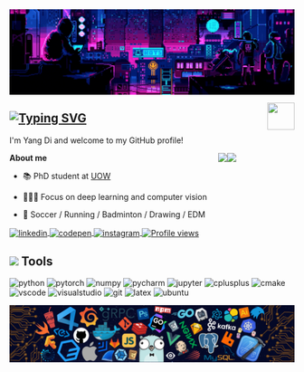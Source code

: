 <img align="center" src="banner.gif" alt="banner">

 <a href="https://www.python.org/"><img src="https://upload.wikimedia.org/wikipedia/commons/c/c3/Python-logo-notext.svg" align="right" height="48" width="48" ></a>
## [![Typing SVG](https://readme-typing-svg.herokuapp.com?color=%2336BCF7&center=true&vCenter=true&width=700&lines=Hi+there+👋,+I+am+Yang+Di;+Welcome+to+My+Profile!;Always+learning+new+things+;Deep+learning;Computer+Vision)](https://git.io/typing-svg)


I'm Yang Di and welcome to my GitHub profile!

<a href="https://github.com/Ericdiii" target="_blank">
  <img align="right" img src="https://spotify-github-profile.vercel.app/api/view?uid=314en4ia7eeyco74hvxp6254hmam&cover_image=true&theme=default&show_offline=false&background_color=121212&interchange=true&bar_color=4eb16f&bar_color_cover=true" width="119"/>
</a>

<img align="right" src="https://github-readme-stats.vercel.app/api/top-langs/?username=yangdi-cv&layout=compact">
</a>


**About me**

- 📚 PhD student at [UOW](https://www.uow.edu.au/)

- 👨🏻‍💻 Focus on deep learning and computer vision

- 🧡 Soccer / Running / Badminton / Drawing / EDM


<a href="https://www.linkedin.com/in/-yangdi/" target="_blank">
  <img align="center" src="https://img.shields.io/badge/-yangdi-05122A?style=flat&logo=linkedin" alt="linkedin"/>
</a>
<a href="https://www.facebook.com/ericdiii" target="_blank">
  <img align="center" src="https://img.shields.io/badge/-ericdiii-05122A?style=flat&logo=facebook" alt="codepen"/>
</a>
<a href="https://www.instagram.com/ericdiii_/" target="_blank">
 <img align="center" src="https://img.shields.io/badge/-ericdiii-05122A?style=flat&logo=instagram" alt="instagram"/>
</a>
<a href="https://github.com/Ericdiii" target="_blank">
  <img align="center" img src="https://komarev.com/ghpvc/?username=ericdiii&color=red" alt="Profile views" />
</a>


## <img src="https://media.giphy.com/media/WUlplcMpOCEmTGBtBW/giphy.gif" width="30"> Tools
<p align="left">
  <img alt="python" src="https://img.shields.io/badge/Python-3776AB?style=flat-square&logo=python&logoColor=white" >
  <img alt="pytorch" src="https://img.shields.io/badge/PyTorch-EE4C2C?style=flat-square&logo=PyTorch&logoColor=white" >
  <img alt="numpy" src="https://img.shields.io/badge/Numpy-777BB4?style=flat-square&logo=numpy&logoColor=white" >
  <img alt="pycharm" src="https://img.shields.io/badge/pycharm-0078D4?style=flat-square&logo=pycharm&logoColor=white" >
  <img alt="jupyter" src="https://img.shields.io/badge/Jupyter-F37626.svg?&style=flat-square&logo=Jupyter&logoColor=white" >
  <img alt="cplusplus" src="https://img.shields.io/badge/C%2B%2B-00599C?style=flat-square&logo=c%2B%2B&logoColor=white" >
  <img alt="cmake" src="https://img.shields.io/badge/CMake-064F8C?style=flat-square&logo=cmake&logoColor=white" >
  <img alt="vscode" src="https://img.shields.io/badge/vscode-0078D4?style=flat-square&logo=visual%20studio%20code&logoColor=white" >
  <img alt="visualstudio" src="https://img.shields.io/badge/visualstudio-0078D4?style=flat-square&logo=visualstudio&logoColor=white" >
  <img alt="git" src="https://img.shields.io/badge/Git-F05032?style=flat-square&logo=git&logoColor=white" >
  <img alt="latex" src="https://img.shields.io/badge/LaTeX-47A141?style=flat-square&logo=LaTeX&logoColor=white" >
  <img alt="ubuntu" src="https://img.shields.io/badge/Ubuntu-E95420?style=flat-square&logo=ubuntu&logoColor=white" >
</p>


![image](https://github.com/yangdi-cv/yangdi-cv/blob/main/tech1.png?raw=true)

